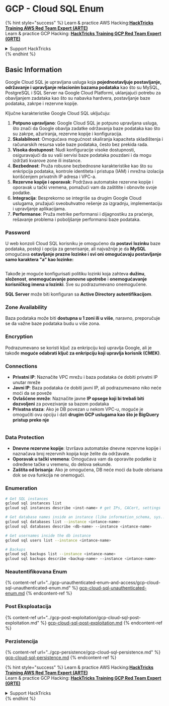 # GCP - Cloud SQL Enum

{% hint style="success" %}
Learn & practice AWS Hacking:<img src="../../../.gitbook/assets/image (1).png" alt="" data-size="line">[**HackTricks Training AWS Red Team Expert (ARTE)**](https://training.hacktricks.xyz/courses/arte)<img src="../../../.gitbook/assets/image (1).png" alt="" data-size="line">\
Learn & practice GCP Hacking: <img src="../../../.gitbook/assets/image (2).png" alt="" data-size="line">[**HackTricks Training GCP Red Team Expert (GRTE)**<img src="../../../.gitbook/assets/image (2).png" alt="" data-size="line">](https://training.hacktricks.xyz/courses/grte)

<details>

<summary>Support HackTricks</summary>

* Check the [**subscription plans**](https://github.com/sponsors/carlospolop)!
* **Join the** 💬 [**Discord group**](https://discord.gg/hRep4RUj7f) or the [**telegram group**](https://t.me/peass) or **follow** us on **Twitter** 🐦 [**@hacktricks\_live**](https://twitter.com/hacktricks\_live)**.**
* **Share hacking tricks by submitting PRs to the** [**HackTricks**](https://github.com/carlospolop/hacktricks) and [**HackTricks Cloud**](https://github.com/carlospolop/hacktricks-cloud) github repos.

</details>
{% endhint %}

## Basic Information

Google Cloud SQL je upravljana usluga koja **pojednostavljuje postavljanje, održavanje i upravljanje relacionim bazama podataka** kao što su MySQL, PostgreSQL i SQL Server na Google Cloud Platformi, uklanjajući potrebu za obavljanjem zadataka kao što su nabavka hardvera, postavljanje baze podataka, zakrpe i rezervne kopije.

Ključne karakteristike Google Cloud SQL uključuju:

1. **Potpuno upravljano**: Google Cloud SQL je potpuno upravljana usluga, što znači da Google obavlja zadatke održavanja baze podataka kao što su zakrpe, ažuriranja, rezervne kopije i konfiguracija.
2. **Skalabilnost**: Omogućava mogućnost skaliranja kapaciteta skladištenja i računarskih resursa vaše baze podataka, često bez prekida rada.
3. **Visoka dostupnost**: Nudi konfiguracije visoke dostupnosti, osiguravajući da su vaši servisi baze podataka pouzdani i da mogu izdržati kvarove zone ili instance.
4. **Bezbednost**: Pruža robusne bezbednosne karakteristike kao što su enkripcija podataka, kontrole identiteta i pristupa (IAM) i mrežna izolacija korišćenjem privatnih IP adresa i VPC-a.
5. **Rezervne kopije i oporavak**: Podržava automatske rezervne kopije i oporavak u tački vremena, pomažući vam da zaštitite i obnovite svoje podatke.
6. **Integracija**: Besprekorno se integriše sa drugim Google Cloud uslugama, pružajući sveobuhvatno rešenje za izgradnju, implementaciju i upravljanje aplikacijama.
7. **Performanse**: Pruža metrike performansi i dijagnostiku za praćenje, rešavanje problema i poboljšanje performansi baze podataka.

### Password

U web konzoli Cloud SQL korisniku je omogućeno da **postavi** **lozinku** baze podataka, postoji i opcija za generisanje, ali najvažnije je da **MySQL** omogućava **ostavljanje prazne lozinke i svi oni omogućavaju postavljanje samo karaktera "a" kao lozinke:**

<figure><img src="../../../.gitbook/assets/image (14).png" alt=""><figcaption></figcaption></figure>

Takođe je moguće konfigurisati politiku lozinki koja zahteva **dužinu**, **složenost**, **onemogućavanje ponovne upotrebe** i **onemogućavanje korisničkog imena u lozinki**. Sve su podrazumevano onemogućene.

**SQL Server** može biti konfiguran sa **Active Directory autentifikacijom**.

### Zone Availability

Baza podataka može biti **dostupna u 1 zoni ili u više**, naravno, preporučuje se da važne baze podataka budu u više zona.

### Encryption

Podrazumevano se koristi ključ za enkripciju koji upravlja Google, ali je takođe **moguće odabrati ključ za enkripciju koji upravlja korisnik (CMEK)**.

### Connections

* **Privatni IP**: Naznačite VPC mrežu i baza podataka će dobiti privatni IP unutar mreže
* **Javni IP**: Baza podataka će dobiti javni IP, ali podrazumevano niko neće moći da se poveže
* **Ovlašćene mreže**: Naznačite javne **IP opsege koji bi trebali biti dozvoljeni** za povezivanje sa bazom podataka
* **Privatna staza**: Ako je DB povezan u nekom VPC-u, moguće je omogućiti ovu opciju i dati **drugim GCP uslugama kao što je BigQuery pristup preko nje**

<figure><img src="../../../.gitbook/assets/image (15).png" alt=""><figcaption></figcaption></figure>

### Data Protection

* **Dnevne rezervne kopije**: Izvršava automatske dnevne rezervne kopije i naznačava broj rezervnih kopija koje želite da održavate.
* **Oporavak u tački vremena**: Omogućava vam da oporavite podatke iz određene tačke u vremenu, do delova sekunde.
* **Zaštita od brisanja**: Ako je omogućena, DB neće moći da bude obrisana dok se ova funkcija ne onemogući.

### Enumeration
```bash
# Get SQL instances
gcloud sql instances list
gcloud sql instances describe <inst-name> # get IPs, CACert, settings

# Get database names inside an instance (like information_schema, sys...)
gcloud sql databases list --instance <intance-name>
gcloud sql databases describe <db-name> --instance <intance-name>

# Get usernames inside the db instance
gcloud sql users list --instance <intance-name>

# Backups
gcloud sql backups list --instance <intance-name>
gcloud sql backups describe <backup-name> --instance <intance-name>
```
### Neautentifikovana Enum

{% content-ref url="../gcp-unauthenticated-enum-and-access/gcp-cloud-sql-unauthenticated-enum.md" %}
[gcp-cloud-sql-unauthenticated-enum.md](../gcp-unauthenticated-enum-and-access/gcp-cloud-sql-unauthenticated-enum.md)
{% endcontent-ref %}

### Post Eksploatacija

{% content-ref url="../gcp-post-exploitation/gcp-cloud-sql-post-exploitation.md" %}
[gcp-cloud-sql-post-exploitation.md](../gcp-post-exploitation/gcp-cloud-sql-post-exploitation.md)
{% endcontent-ref %}

### Perzistencija

{% content-ref url="../gcp-persistence/gcp-cloud-sql-persistence.md" %}
[gcp-cloud-sql-persistence.md](../gcp-persistence/gcp-cloud-sql-persistence.md)
{% endcontent-ref %}

{% hint style="success" %}
Learn & practice AWS Hacking:<img src="../../../.gitbook/assets/image (1).png" alt="" data-size="line">[**HackTricks Training AWS Red Team Expert (ARTE)**](https://training.hacktricks.xyz/courses/arte)<img src="../../../.gitbook/assets/image (1).png" alt="" data-size="line">\
Learn & practice GCP Hacking: <img src="../../../.gitbook/assets/image (2).png" alt="" data-size="line">[**HackTricks Training GCP Red Team Expert (GRTE)**<img src="../../../.gitbook/assets/image (2).png" alt="" data-size="line">](https://training.hacktricks.xyz/courses/grte)

<details>

<summary>Support HackTricks</summary>

* Check the [**subscription plans**](https://github.com/sponsors/carlospolop)!
* **Join the** 💬 [**Discord group**](https://discord.gg/hRep4RUj7f) or the [**telegram group**](https://t.me/peass) or **follow** us on **Twitter** 🐦 [**@hacktricks\_live**](https://twitter.com/hacktricks\_live)**.**
* **Share hacking tricks by submitting PRs to the** [**HackTricks**](https://github.com/carlospolop/hacktricks) and [**HackTricks Cloud**](https://github.com/carlospolop/hacktricks-cloud) github repos.

</details>
{% endhint %}
